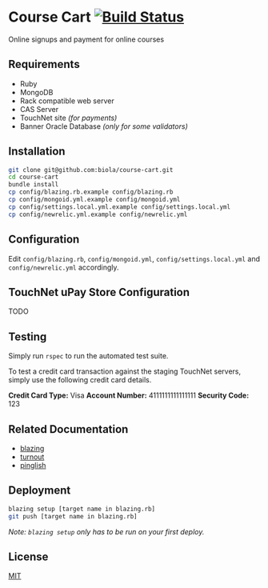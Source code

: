 Course Cart [![Build Status](https://travis-ci.org/biola/course-cart.svg)](https://travis-ci.org/biola/course-cart)
===========

Online signups and payment for online courses

Requirements
------------

- Ruby
- MongoDB
- Rack compatible web server
- CAS Server
- TouchNet site _(for payments)_
- Banner Oracle Database _(only for some validators)_

Installation
------------

```bash
git clone git@github.com:biola/course-cart.git
cd course-cart
bundle install
cp config/blazing.rb.example config/blazing.rb
cp config/mongoid.yml.example config/mongoid.yml
cp config/settings.local.yml.example config/settings.local.yml
cp config/newrelic.yml.example config/newrelic.yml
```

Configuration
-------------

Edit `config/blazing.rb`, `config/mongoid.yml`, `config/settings.local.yml` and `config/newrelic.yml` accordingly.

TouchNet uPay Store Configuration
---------------------------------

TODO


Testing
-------

Simply run `rspec` to run the automated test suite.

To test a credit card transaction against the staging TouchNet servers, simply use the following credit card details.

__Credit Card Type:__ Visa
__Account Number:__ 4111111111111111
__Security Code:__ 123


Related Documentation
---------------------

- [blazing](https://github.com/effkay/blazing)
- [turnout](https://github.com/biola/turnout)
- [pinglish](https://github.com/jbarnette/pinglish)

Deployment
----------
```bash
blazing setup [target name in blazing.rb]
git push [target name in blazing.rb]
```

_Note: `blazing setup` only has to be run on your first deploy._

License
-------
[MIT](https://github.com/biola/course-cart/blob/master/MIT-LICENSE)
